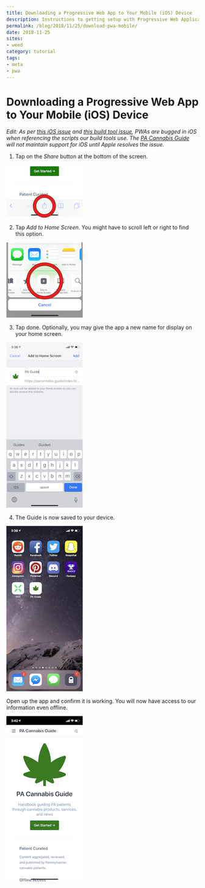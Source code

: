 ```yaml
---
title: Downloading a Progressive Web App to Your Mobile (iOS) Device
description: Instructions to getting setup with Progressive Web Applications on your iOS device
permalink: /blog/2018/11/25/download-pwa-mobile/
date: 2018-11-25
sites:
- weed
category: tutorial
tags: 
- meta
- pwa
---
```

<Ads />

# Downloading a Progressive Web App to Your Mobile (iOS) Device

*Edit: As per [this iOS issue](https://stackoverflow.com/questions/51351500/issues-with-pwa-in-standalone-mode-on-ios-11-4) and [this build tool issue](https://github.com/GoogleChrome/workbox/issues/1583), PWAs are bugged in iOS when referencing the scripts our build tools use. The [PA Cannabis Guide](https://pacannabis.guide/) will not maintain support for iOS until Apple resolves the issue.*

1. Tap on the *Share* button at the bottom of the screen.

![step 1](/images/install-pwa--1.png "PWA Setup Step 1")

2. Tap *Add to Home Screen*. You might have to scroll left or right to find this option.

![step 2](/images/install-pwa--2.png "PWA Setup Step 2")

3. Tap done. Optionally, you may give the app a new name for display on your home screen.

![step 3](/images/install-pwa--3.png "PWA Setup Step 3")

4. The Guide is now saved to your device.

![step 4](/images/install-pwa--4.png "PWA Setup Step 4")

Open up the app and confirm it is working. You will now have access to our information even offline.

![step 5](/images/install-pwa--5.png "PWA Setup Step 5")

<Referral />
<Ads />